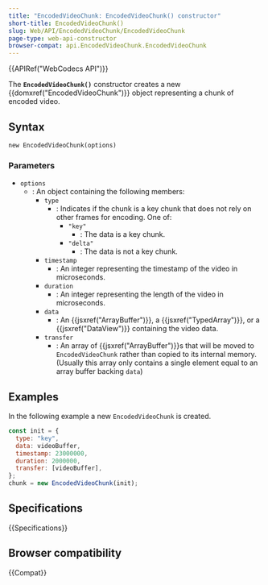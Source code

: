 ```yaml
---
title: "EncodedVideoChunk: EncodedVideoChunk() constructor"
short-title: EncodedVideoChunk()
slug: Web/API/EncodedVideoChunk/EncodedVideoChunk
page-type: web-api-constructor
browser-compat: api.EncodedVideoChunk.EncodedVideoChunk
---
```


{{APIRef("WebCodecs API")}}

The **`EncodedVideoChunk()`** constructor creates a new {{domxref("EncodedVideoChunk")}} object representing a chunk of encoded video.

## Syntax

```js-nolint
new EncodedVideoChunk(options)
```

### Parameters

- `options`
  - : An object containing the following members:
    - `type`
      - : Indicates if the chunk is a key chunk that does not rely on other frames for encoding. One of:
        - `"key"`
          - : The data is a key chunk.
        - `"delta"`
          - : The data is not a key chunk.
    - `timestamp`
      - : An integer representing the timestamp of the video in microseconds.
    - `duration`
      - : An integer representing the length of the video in microseconds.
    - `data`
      - : An {{jsxref("ArrayBuffer")}}, a {{jsxref("TypedArray")}}, or a {{jsxref("DataView")}} containing the video data.
    - `transfer`
      - : An array of {{jsxref("ArrayBuffer")}}s that will be moved to `EncodedVideoChunk` rather than copied to its internal memory. (Usually this array only contains a single element equal to an array buffer backing `data`)


## Examples

In the following example a new `EncodedVideoChunk` is created.

```js
const init = {
  type: "key",
  data: videoBuffer,
  timestamp: 23000000,
  duration: 2000000,
  transfer: [videoBuffer],
};
chunk = new EncodedVideoChunk(init);
```

## Specifications

{{Specifications}}

## Browser compatibility

{{Compat}}
